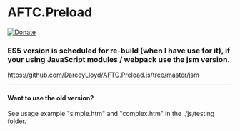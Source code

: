 # <b>AFTC.Preload</b>
[![Donate](https://img.shields.io/badge/Donate-PayPal-green.svg)](https://www.paypal.com/cgi-bin/webscr?cmd=_donations&business=Darcey%2eLloyd%40gmail%2ecom&lc=GB&item_name=Darcey%20Lloyd%20Developer%20Donation&currency_code=GBP&bn=PP%2dDonationsBF%3abtn_donateCC_LG%2egif%3aNonHosted)

### ES5 version is scheduled for re-build (when I have use for it), if your using JavaScript modules / webpack use the jsm version.

https://github.com/DarceyLloyd/AFTC.Preload.js/tree/master/jsm

<hr>

#### Want to use the old version?
See usage example "simple.htm" and "complex.htm" in the ./js/testing folder.